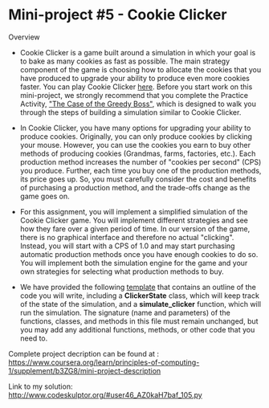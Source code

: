 # Mini-project #5 - Cookie Clicker

Overview
* Cookie Clicker is a game built around a simulation in which your goal is to bake as many cookies as fast as possible. The main strategy component of the game is choosing how to allocate the cookies that you have produced to upgrade your ability to produce even more cookies faster. You can play Cookie Clicker [here](http://orteil.dashnet.org/cookieclicker/). Before you start work on this mini-project, we strongly recommend that you complete the Practice Activity, ["The Case of the Greedy Boss"](https://www.coursera.org/learn/principles-of-computing-1/supplement/b8bvB/practice-activity-the-case-of-the-greedy-boss), which is designed to walk you through the steps of building a simulation similar to Cookie Clicker.

* In Cookie Clicker, you have many options for upgrading your ability to produce cookies. Originally, you can only produce cookies by clicking your mouse. However, you can use the cookies you earn to buy other methods of producing cookies (Grandmas, farms, factories, etc.). Each production method increases the number of "cookies per second" (CPS) you produce. Further, each time you buy one of the production methods, its price goes up. So, you must carefully consider the cost and benefits of purchasing a production method, and the trade-offs change as the game goes on.

* For this assignment, you will implement a simplified simulation of the Cookie Clicker game. You will implement different strategies and see how they fare over a given period of time. In our version of the game, there is no graphical interface and therefore no actual "clicking". Instead, you will start with a CPS of 1.0 and may start purchasing automatic production methods once you have enough cookies to do so. You will implement both the simulation engine for the game and your own strategies for selecting what production methods to buy.

* We have provided the following [template](http://www.codeskulptor.org/#poc_clicker_template.py) that contains an outline of the code you will write, including a **ClickerState** class, which will keep track of the state of the simulation, and a **simulate_clicker** function, which will run the simulation. The signature (name and parameters) of the functions, classes, and methods in this file must remain unchanged, but you may add any additional functions, methods, or other code that you need to.

Complete project decription can be found at : 
<https://www.coursera.org/learn/principles-of-computing-1/supplement/b3ZG8/mini-project-description>

Link to my solution:
<http://www.codeskulptor.org/#user46_AZ0kaH7baf_105.py>
